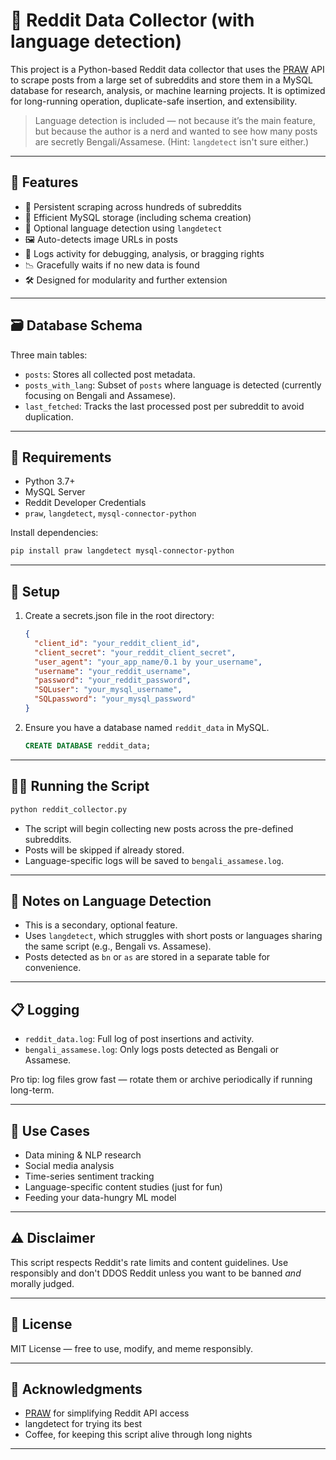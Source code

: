 # 🧠 Reddit Data Collector (with language detection)

This project is a Python-based Reddit data collector that uses the [PRAW](https://praw.readthedocs.io/) API to scrape posts from a large set of subreddits and store them in a MySQL database for research, analysis, or machine learning projects. It is optimized for long-running operation, duplicate-safe insertion, and extensibility.

> Language detection is included — not because it’s the main feature, but because the author is a nerd and wanted to see how many posts are secretly Bengali/Assamese. (Hint: `langdetect` isn't sure either.)

---

## 🚀 Features

- 🔁 Persistent scraping across hundreds of subreddits
- 💾 Efficient MySQL storage (including schema creation)
- 🧠 Optional language detection using `langdetect`
- 🖼️ Auto-detects image URLs in posts
- 📜 Logs activity for debugging, analysis, or bragging rights
- 📉 Gracefully waits if no new data is found
- 🛠️ Designed for modularity and further extension

---

## 🗃️ Database Schema

Three main tables:

- `posts`: Stores all collected post metadata.
- `posts_with_lang`: Subset of `posts` where language is detected (currently focusing on Bengali and Assamese).
- `last_fetched`: Tracks the last processed post per subreddit to avoid duplication.

---

## 🧰 Requirements

- Python 3.7+
- MySQL Server
- Reddit Developer Credentials
- `praw`, `langdetect`, `mysql-connector-python`

Install dependencies:

```bash
pip install praw langdetect mysql-connector-python
```

---

## 🔐 Setup

1. Create a secrets.json file in the root directory:
    ```json
    {
      "client_id": "your_reddit_client_id",
      "client_secret": "your_reddit_client_secret",
      "user_agent": "your_app_name/0.1 by your_username",
      "username": "your_reddit_username",
      "password": "your_reddit_password",
      "SQLuser": "your_mysql_username",
      "SQLpassword": "your_mysql_password"
    }
    ```

2. Ensure you have a database named `reddit_data` in MySQL.
   ```sql
   CREATE DATABASE reddit_data;
   ```

---

## 🏃‍♂️ Running the Script

```bash
python reddit_collector.py
```

- The script will begin collecting new posts across the pre-defined subreddits.
- Posts will be skipped if already stored.
- Language-specific logs will be saved to `bengali_assamese.log`.

---

## 🧪 Notes on Language Detection

- This is a secondary, optional feature.
- Uses `langdetect`, which struggles with short posts or languages sharing the same script (e.g., Bengali vs. Assamese).
- Posts detected as `bn` or `as` are stored in a separate table for convenience.

---

## 📋 Logging

- `reddit_data.log`: Full log of post insertions and activity.
- `bengali_assamese.log`: Only logs posts detected as Bengali or Assamese.

Pro tip: log files grow fast — rotate them or archive periodically if running long-term.

---

## 🧠 Use Cases

- Data mining & NLP research
- Social media analysis
- Time-series sentiment tracking
- Language-specific content studies (just for fun)
- Feeding your data-hungry ML model

---

## ⚠️ Disclaimer

This script respects Reddit's rate limits and content guidelines. Use responsibly and don't DDOS Reddit unless you want to be banned _and_ morally judged.

---

## 📜 License

MIT License — free to use, modify, and meme responsibly.

---

## 🙏 Acknowledgments

- [PRAW](https://praw.readthedocs.io/en/stable/) for simplifying Reddit API access
- langdetect for trying its best
- Coffee, for keeping this script alive through long nights

---
